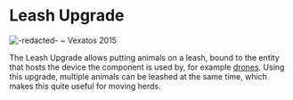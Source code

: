 # Leash Upgrade

![-redacted- ~ Vexatos 2015](oredict:oc:leashUpgrade)

The Leash Upgrade allows putting animals on a leash, bound to the entity that hosts the device the component is used by, for example [drones](drone.md). Using this upgrade, multiple animals can be leashed at the same time, which makes this quite useful for moving herds.
